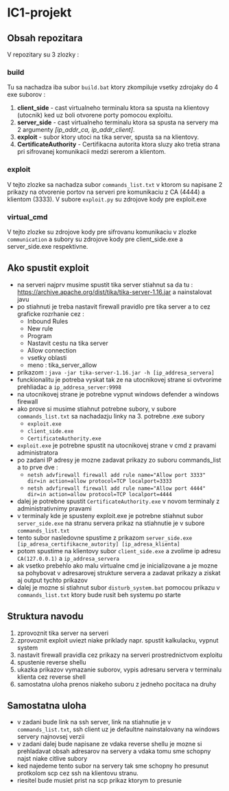 # IC1-projekt
## Obsah repozitara
V repozitary su 3 zlozky :
### build
Tu sa nachadza iba subor `build.bat` ktory zkompiluje vsetky zdrojaky do 4 exe suborov :
1. **client_side** - cast virtualneho terminalu ktora sa spusta na klientovy (utocnik) ked uz boli otvorene porty pomocou exploitu.
2. **server_side** - cast virtualneho terminalu ktora sa spusta na servery ma 2 argumenty *[ip_addr_ca, ip_addr_client]*. 
3. **exploit** - subor ktory utoci na tika server, spusta sa na klientovy.
4. **CertificateAuthority** - Certifikacna autorita ktora sluzy ako tretia strana pri sifrovanej komunikacii medzi sererom a klientom.
### exploit 
V tejto zlozke sa nachadza subor `commands_list.txt` v ktorom su napisane 2 prikazy na otvorenie portov na serveri pre komunikaciu z CA (4444) a klientom (3333).
V subore `exploit.py` su zdrojove kody pre exploit.exe
### virtual_cmd
V tejto zlozke su zdrojove kody pre sifrovanu komunikaciu v zlozke `communication` a subory su zdrojove kody pre client_side.exe a server_side.exe respektivne.

## Ako spustit exploit
- na serveri najprv musime spustit tika server stiahnut sa da tu : https://archive.apache.org/dist/tika/tika-server-1.16.jar a nainstalovat javu
- po stiahnuti je treba nastavit firewall pravidlo pre tika server a to cez graficke rozrhanie cez : 
    -  Inbound Rules 
    - New rule
    - Program 
    - Nastavit cestu na tika server 
    - Allow connection 
    - vsetky oblasti 
    - meno : tika_server_allow  
- prikazom : `java -jar tika-server-1.16.jar -h [ip_addresa_servera]`
- funckionalitu je potreba vyskat tak ze na utocnikovej strane si ovtvorime prehliadac a `ip_addresa_server:9998`
- na utocnikovej strane je potrebne vypnut windows defender a windows firewall
- ako prove si musime stiahnut potrebne subory, v subore `commands_list.txt` sa nachadazju linky na 3. potrebne .exe subory 
    -   `exploit.exe`
    -   `client_side.exe`
    -   `CertificateAuthority.exe`
- `exploit.exe` je potrebne spustit na utocnikovej strane v cmd z pravami administratora
- po zadani IP adresy je mozne zadavat prikazy zo suboru commands_list a to prve dve : 
    -   `netsh advfirewall firewall add rule name="Allow port 3333" dir=in action=allow protocol=TCP localport=3333`
    -   `netsh advfirewall firewall add rule name="Allow port 4444" dir=in action=allow protocol=TCP localport=4444`
- dalej je potrebne spustit `CertificateAuthority.exe` v novom terminaly z administrativnimy pravami
- v terminaly kde je spusteny exploit.exe je potrebne stiahnut subor `server_side.exe` na stranu servera prikaz na stiahnutie je v subore `commands_list.txt`
- tento subor nasledovne spustime z prikazom `server_side.exe [ip_adresa_certifikacne_autority] [ip_adresa_klienta]`
- potom spustime na klientovy subor `client_side.exe` a zvolime ip adresu `CA(127.0.0.1)` a `ip_addresa_servera`
- ak vsetko prebehlo ako malu virtualne cmd je inicializovane a je mozne sa pohybovat v adresarovej strukture servera a zadavat prikazy a ziskat aj output tychto prikazov
- dalej je mozne si stiahnut subor `disturb_system.bat` pomocou prikazu v `commands_list.txt` ktory bude rusit beh systemu po starte

## Struktura navodu
1. zprovoznit tika server na serveri
2. zprovoznit exploit uviezt niake priklady napr. spustit kalkulacku, vypnut system
3. nastavit firewall pravidla cez prikazy na serveri prostrednictvom exploitu
4. spustenie reverse shellu
5. ukazka prikazov vymazanie suborov, vypis adresaru servera v terminalu klienta cez reverse shell 
6. samostatna uloha prenos niakeho suboru z jedneho pocitaca na druhy

## Samostatna uloha
- v zadani bude link na ssh server, link na stiahnutie je v `commands_list.txt`, ssh client uz je defaultne nainstalovany na windows servery najnovsej verzii
- v zadani dalej bude napisane ze vdaka reverse shellu je mozne si prehladavat obsah adresarov na servery a vdaka tomu sme schopny najst niake citlive subory
- ked najedeme tento subor na servery tak sme schopny ho presunut protkolom scp cez ssh na klientovu stranu.
- riesitel bude musiet prist na scp prikaz ktorym to presunie
